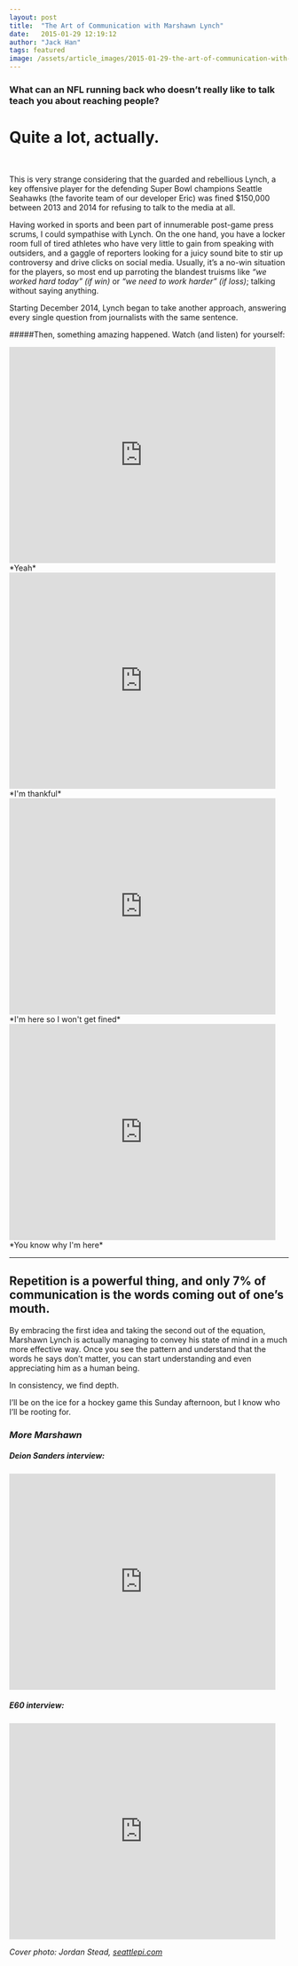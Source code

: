```yaml
---
layout: post
title:  "The Art of Communication with Marshawn Lynch"
date:   2015-01-29 12:19:12
author: "Jack Han"
tags: featured
image: /assets/article_images/2015-01-29-the-art-of-communication-with-marshawn-lynch/lynch.jpg
---
```


### What can an NFL running back who doesn’t really like to talk teach you about reaching people?

# Quite a lot, actually.
<br/>

This is very strange considering that the guarded and rebellious Lynch, a key offensive player for the defending Super Bowl champions Seattle Seahawks (the favorite team of our developer Eric) was fined $150,000 between 2013 and 2014 for refusing to talk to the media at all.

Having worked in sports and been part of innumerable post-game press scrums, I could sympathise with Lynch. On the one hand, you have a locker room full of tired athletes who have very little to gain from speaking with outsiders, and a gaggle of reporters looking for a juicy sound bite to stir up controversy and drive clicks on social media. Usually, it’s a no-win situation for the players, so most end up parroting the blandest truisms like *“we worked hard today” (if win)* or *“we need to work harder” (if loss)*; talking without saying anything.

Starting December 2014, Lynch began to take another approach, answering every single question from journalists with the same sentence.

#####Then, something amazing happened. Watch (and listen) for yourself:

<iframe title="Yeah" width="480" height="390" src="https://www.youtube.com/watch?v=0fXQ8JyxGC8" frameborder="0" allowfullscreen></iframe>
*Yeah*

<iframe title="I’m thankful" width="480" height="390" src="https://www.youtube.com/watch?v=eJWkoXsuE8I" frameborder="0" allowfullscreen></iframe>
*I'm thankful*

<iframe title="I'm here so I won't get fined" width="480" height="390" src="https://www.youtube.com/watch?v=G1kvwXsZtU8" frameborder="0" allowfullscreen></iframe>
*I'm here so I won't get fined*

<iframe title="You know why I'm here" width="480" height="390" src="https://www.youtube.com/watch?v=Bn0Z3oj59yU" frameborder="0" allowfullscreen></iframe>
*You know why I'm here*

---

## Repetition is a powerful thing, and only 7% of communication is the words coming out of one’s mouth.

By embracing the first idea and taking the second out of the equation, Marshawn Lynch is actually managing to convey his state of mind in a much more effective way. Once you see the pattern and understand that the words he says don’t matter, you can start understanding and even appreciating him as a human being.

In consistency, we find depth.

I’ll be on the ice for a hockey game this Sunday afternoon, but I know who I’ll be rooting for.

### *More Marshawn*

##### Deion Sanders interview:

<iframe title="Deion Sanders Interview" width="480" height="390" src="https://www.youtube.com/watch?v=xknBTqR_-GQ" frameborder="0" allowfullscreen></iframe>

##### E60 interview:

<iframe title="E60 interview" width="480" height="390" src="https://www.youtube.com/watch?v=uHOHHstmXe4" frameborder="0" allowfullscreen></iframe>

*Cover photo: Jordan Stead, [seattlepi.com](http://blog.seattlepi.com/football/files/2014/11/sidebar.jpg)*